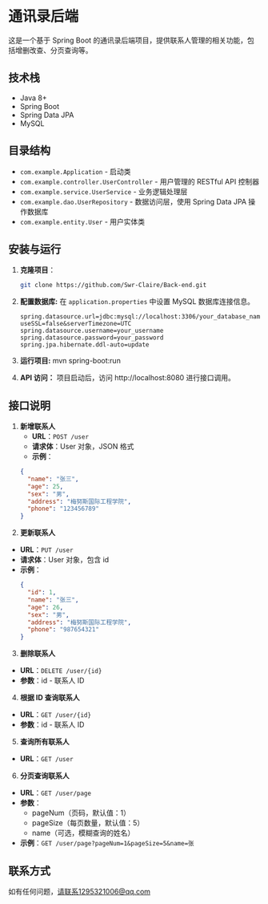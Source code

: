 # 通讯录后端

这是一个基于 Spring Boot 的通讯录后端项目，提供联系人管理的相关功能，包括增删改查、分页查询等。

## 技术栈

- Java 8+
- Spring Boot
- Spring Data JPA
- MySQL

## 目录结构

- `com.example.Application` - 启动类
- `com.example.controller.UserController` - 用户管理的 RESTful API 控制器
- `com.example.service.UserService` - 业务逻辑处理层
- `com.example.dao.UserRepository` - 数据访问层，使用 Spring Data JPA 操作数据库
- `com.example.entity.User` - 用户实体类

## 安装与运行

1. **克隆项目**：
   ```bash
   git clone https://github.com/Swr-Claire/Back-end.git
2. **配置数据库:**
  在 `application.properties` 中设置 MySQL 数据库连接信息。

    ```properties
    spring.datasource.url=jdbc:mysql://localhost:3306/your_database_name?useSSL=false&serverTimezone=UTC
    spring.datasource.username=your_username
    spring.datasource.password=your_password
    spring.jpa.hibernate.ddl-auto=update

3. **运行项目:**
   mvn spring-boot:run
4. **API 访问：**
   项目启动后，访问 http://localhost:8080 进行接口调用。

## 接口说明

1. **新增联系人**  
   - **URL**：`POST /user`  
   - **请求体**：User 对象，JSON 格式  
   - **示例**：
   ```json
   {
     "name": "张三",
     "age": 25,
     "sex": "男",
     "address": "梅努斯国际工程学院",
     "phone": "123456789"
   }

2. **更新联系人**
- **URL**：`PUT /user`  
- **请求体**：User 对象，包含 id  
- **示例**：
  ```json
  {
    "id": 1,
    "name": "张三",
    "age": 26,
    "sex": "男",
    "address": "梅努斯国际工程学院",
    "phone": "987654321"
  }

3. **删除联系人**
- **URL**：`DELETE /user/{id}`  
- **参数**：id - 联系人 ID  

4. **根据 ID 查询联系人**
- **URL**：`GET /user/{id}`  
- **参数**：id - 联系人 ID  

5. **查询所有联系人**
- **URL**：`GET /user`  

6. **分页查询联系人**
- **URL**：`GET /user/page`  
- **参数**：
  - pageNum（页码，默认值：1）  
  - pageSize（每页数量，默认值：5）  
  - name（可选，模糊查询的姓名）  
- **示例**：`GET /user/page?pageNum=1&pageSize=5&name=张`  

## 联系方式
 如有任何问题，请联系1295321006@qq.com


